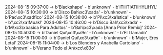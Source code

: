 2024-08-15 09:37:00 -> b'Blackshape' - b'unknown' - b'ITIIITIATIIHYLIHYL'
2024-08-15 10:30:00 -> b'Disco Bah\xc3\xada' - b'unknown' - b'Pac\xc3\xadfico'
2024-08-15 10:36:00 -> b'Pl\xc3\xa1stica' - b'unknown' - b'\xc2\xa1Muak!'
2024-08-15 10:46:00 -> b'Disco Bah\xc3\xada' - b'M\xc3\xbasica Para Adultos' - b'Bah\xc3\xada [Anna Prior Remix]'
2024-08-15 10:50:00 -> b'Daniel Qui\xc3\xa9n' - b'unknown' - b'El Llamado'
2024-08-15 11:00:00 -> b'Daniel Qui\xc3\xa9n' - b'unknown' - b'Mujer, Eres Letal'
2024-08-15 11:04:00 -> b'Los Blenders y Anabella Cartolano' - b'unknown' - b'Verano Todo el An\xcc\x83o'
